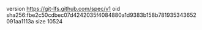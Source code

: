 version https://git-lfs.github.com/spec/v1
oid sha256:fbe2c50cdbec07d4242035f4084880a1d9383b158b781935343652091aa1113a
size 10524
